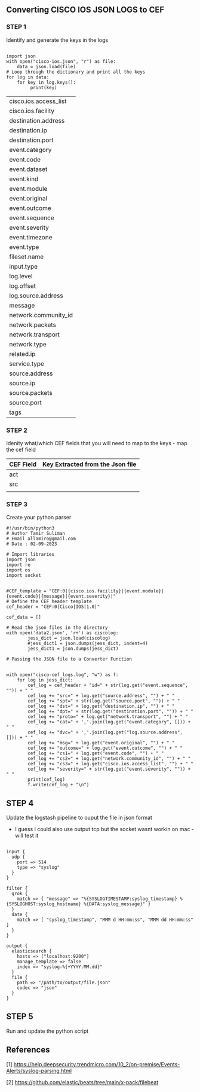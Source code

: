 
## Converting CISCO IOS JSON LOGS to CEF

### STEP 1 
Identify and generate the keys in the logs 


```

import json
with open("cisco-ios.json", "r") as file:
    data = json.load(file)
# Loop through the dictionary and print all the keys
for log in data:
    for key in log.keys():
         print(key) 

```


|     |
|----|
|cisco.ios.access_list|
|cisco.ios.facility|
|destination.address|
|destination.ip|
|destination.port|
|event.category|
|event.code|
|event.dataset|
|event.kind|
|event.module|
|event.original|
|event.outcome|
|event.sequence|
|event.severity|
|event.timezone|
|event.type|
|fileset.name|
|input.type|
|log.level|
|log.offset|
|log.source.address|
|message|
|network.community_id|
|network.packets|
|network.transport|
|network.type|
|related.ip|
|service.type|
|source.address|
|source.ip|
|source.packets|
|source.port|
|tags|


### STEP 2 

Idenity what/which CEF fields that you will need to map  to the keys - map the cef field

| CEF Field| Key Extracted from the Json file   |
|----------|------------------------------------|
|  act        |                                    |
|    src      |                                    |
|          |                                    |





### STEP 3

Create your python parser 


```
#!/usr/bin/python3
# Author Tamir Suliman
# Email allamiro@gmail.com
# Date : 02-09-2023

# Import libraries 
import json
import re 
import os 
import socket 


#CEF_template = "CEF:0|{cisco.ios.facility}|{event.module}|{event.code}|{message}|{event.severity}|"
# Define the CEF header template
cef_header = "CEF:0|Cisco|IOS|1.0|"

cef_data = []

# Read the json files in the directory 
with open('data2.json', 'r+') as ciscolog:
        jess_dict = json.load(ciscolog)
        #jess_dict1 = json.dumps(jess_dict, indent=4)
        jess_dict1 = json.dumps(jess_dict)

# Passing the JSON file to a Converter Function


with open("cisco-cef_logs.log", "w") as f:
    for log in jess_dict:
        cef_log = cef_header + "id=" + str(log.get("event.sequence", "")) + " "
        cef_log += "src=" + log.get("source.address", "") + " "
        cef_log += "spt=" + str(log.get("source.port", "")) + " "
        cef_log += "dst=" + log.get("destination.ip", "") + " "
        cef_log += "dpt=" + str(log.get("destination.port", "")) + " "
        cef_log += "proto=" + log.get("network.transport", "") + " "
        cef_log += "cat=" + ','.join(log.get("event.category", [])) + " "
        cef_log += "dvc=" + ','.join(log.get("log.source.address", [])) + " "
        cef_log += "msg=" + log.get("event.original", "") + " "
        cef_log += "outcome=" + log.get("event.outcome", "") + " "
        cef_log += "cs1=" + log.get("event.code", "") + " "
        cef_log += "cs2=" + log.get("network.community_id", "") + " "
        cef_log += "cs3=" + log.get("cisco.ios.access_list", "") + " "
        cef_log += "severity=" + str(log.get("event.severity", "")) + " "
        print(cef_log)
        f.write(cef_log + "\n")

```



## STEP 4
Update the logstash pipeline to ouput the file in json format 
* I guess I could also use output tcp but the socket wasnt workin on mac - will test it 


```

input {
  udp {
    port => 514
    type => "syslog"
  }
}

filter {
  grok {
    match => { "message" => "%{SYSLOGTIMESTAMP:syslog_timestamp} %{SYSLOGHOST:syslog_hostname} %{DATA:syslog_message}" }
  }
  date {
    match => [ "syslog_timestamp", "MMM d HH:mm:ss", "MMM dd HH:mm:ss" ]
  }
}

output {
  elasticsearch {
    hosts => ["localhost:9200"]
    manage_template => false
    index => "syslog-%{+YYYY.MM.dd}"
  }
  file {
    path => "/path/to/output/file.json"
    codec => "json"
  }
}

```








## STEP 5 

Run and update the python script 





## References
[1] https://help.deepsecurity.trendmicro.com/10_2/on-premise/Events-Alerts/syslog-parsing.html

[2] https://github.com/elastic/beats/tree/main/x-pack/filebeat

